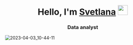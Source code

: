 <h1 align="center">Hello, I'm <a href="https://S-Frolova.ru/" target="_blank">Svetlana</a> 
<img src="https://github.com/blackcater/blackcater/raw/main/images/Hi.gif" height="32"/></h1>
<h3 align="center">Data analyst</h3>

![2023-04-03_10-44-11](https://user-images.githubusercontent.com/128723843/229444216-ededa01e-6ee4-4b53-8fb2-173bb7122c32.png)
